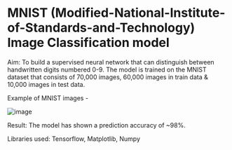 # MNIST (Modified-National-Institute-of-Standards-and-Technology) Image Classification model

Aim: To build a supervised neural network that can distinguish between handwritten digits numbered 0-9. The model is trained on the MNIST dataset that consists of 70,000 images, 60,000 images in train data & 10,000 images in test data.

Example of MNIST images -

![image](https://user-images.githubusercontent.com/59203913/128639453-e8774f27-b9c8-4fe8-8124-c49a122c0c98.png)

Result: The model has shown a prediction accuracy of ~98%.

Libraries used: Tensorflow, Matplotlib, Numpy


